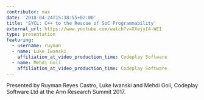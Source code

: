```yaml
---
contributor: max
date: '2018-04-24T15:38:55+02:00'
title: 'SYCL: C++ to the Rescue of SoC Programmability'
external_url: https://www.youtube.com/watch?v=XXejyI4-WEI
type: presentation
featuring:
  - username: ruyman
  - name: Luke Iwanski
    affiliation_at_video_production_time: Codeplay Software
  - name: Mehdi Goli
    affiliation_at_video_production_time: Codeplay Software
---
```


Presented by Ruyman Reyes Castro, Luke Iwanski and Mehdi Goli, Codeplay Software Ltd at the Arm Research Summit 2017.
